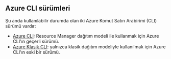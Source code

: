 ## <a name="versions-of-the-azure-cli"></a>Azure CLI sürümleri

Şu anda kullanılabilir durumda olan iki Azure Komut Satırı Arabirimi (CLI) sürümü vardır:

* [Azure CLI](../articles/storage/common/storage-azure-cli.md): Resource Manager dağıtım modeli ile kullanmak için Azure CLI'ın geçerli sürümü.
* [Azure Klasik CLI](../articles/storage/common/storage-azure-cli-nodejs.md): yalnızca klasik dağıtım modeliyle kullanılmak için Azure CLI'ın eski bir sürümü.
